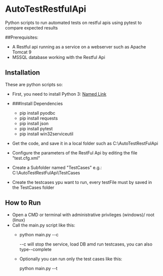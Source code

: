 # AutoTestRestfulApi
Python scripts to run automated tests on restful apis using pytest to compare expected results

##Prerequisites:
- A Restful api running as a service on a webserver such as Apache Tomcat 9
- MSSQL database working with the Restful Api

## Installation
These are python scripts so:

 - First, you need to install Python 3:  [Named Link](https://www.python.org/downloads/ "Python Download page")
 - ###Install Dependencies 
   - pip install pyodbc
   - pip install requests
   - pip install json
   - pip install pytest
   - pip install win32serviceutil
   
 - Get the code, and save it in a local folder such as C:\AutoTestRestFulApi
 - Configure the parameters of the RestFul Api by editing the file "test.cfg.xml" 
 - Create a Subfolder named "TestCases" e.g.: C:\AutoTestRestFulApi\TestCases
 - Create the testcases ypu want to run, every testFile must by saved in the TestCases folder


## How to Run 
* Open a CMD or terminal with administrative privileges (windows)/ root (linux)
* Call the main.py script like this:
  * python main.py --c
    
    --c will stop the service, load DB amd run testcases, you can also type--complete
    
  * Optionally you can run only the test cases like this:
  
    python main.py --t

